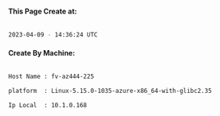 
   
#### This Page Create at:

```bash

2023-04-09 - 14:36:24 UTC

```

#### Create By Machine:

```bash

Host Name : fv-az444-225

platform  : Linux-5.15.0-1035-azure-x86_64-with-glibc2.35

Ip Local  : 10.1.0.168

```

